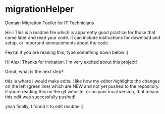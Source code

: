 # migrationHelper
Domain Migration Toolkit for IT Technicians


Hiiiii This is a readme file which is apparently good practice for those that come later and read your code. it can include instructions for download and setup, or important annoucements about the code.


Feyza! if you are reading this, type something down below :)

Hi Alex! Thanks for invitation. I'm very excited about this project!

Great, what is the next step?

this is where i would make edits. i like how my editor highlights the changes on the left (green line) which are NEW and not yet pushed to the repository. if youre reading this on the git website, or on your local version, that means this edit was successfully pushed! 

yeah finally, I found it to edit readme :)


